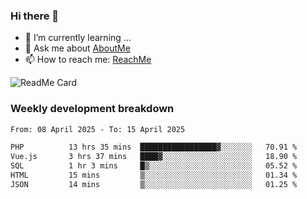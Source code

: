 ### Hi there 👋

- 🌱 I’m currently learning ...
- 💬 Ask me about [AboutMe](https://www.itzcy.com/about)
- 📫 How to reach me: [ReachMe](https://www.itzcy.com/about)

![ReadMe Card](https://github-readme-stats-ten-gilt.vercel.app/api?username=SuperChenYun&show_icons=true&title_color=fff&icon_color=79ff97&text_color=9f9f9f&bg_color=151515&hide_border=true)

### Weekly development breakdown
<!--START_SECTION:waka-->

```txt
From: 08 April 2025 - To: 15 April 2025

PHP          13 hrs 35 mins  █████████████████▓░░░░░░░   70.91 %
Vue.js       3 hrs 37 mins   ████▓░░░░░░░░░░░░░░░░░░░░   18.90 %
SQL          1 hr 3 mins     █▒░░░░░░░░░░░░░░░░░░░░░░░   05.52 %
HTML         15 mins         ▒░░░░░░░░░░░░░░░░░░░░░░░░   01.34 %
JSON         14 mins         ▒░░░░░░░░░░░░░░░░░░░░░░░░   01.25 %
```

<!--END_SECTION:waka-->
